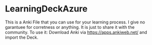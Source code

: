 # LearningDeckAzure

This is a Anki File that you can use for your learning process. 
I give no garantuee for corretness or anything. It is just to share it with the community.
To use it: Download Anki via https://apps.ankiweb.net/ and import the Deck.
